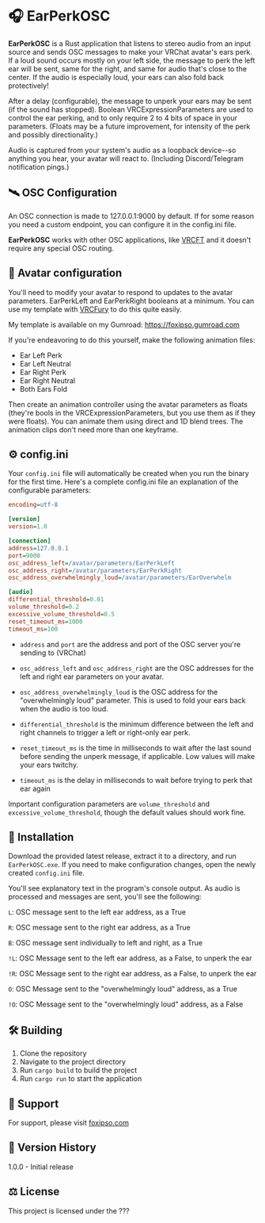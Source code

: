 # 🎧 EarPerkOSC

**EarPerkOSC** is a Rust application that listens to stereo audio from an input source and sends OSC messages to 
make your VRChat avatar's ears perk. If a loud sound occurs mostly on your left side, the message to perk the left ear
will be sent, same for the right, and same for audio that's close to the center. If the audio is especially loud, your ears
can also fold back protectively!

After a delay (configurable), the message to unperk your ears may be sent (if the sound has stopped). Boolean VRCExpressionParameters are used to 
control the ear perking, and to only require 2 to 4 bits of space in your parameters. 
(Floats may be a future improvement, for intensity of the perk and possibly directionality.)

Audio is captured from your system's audio as a loopback device--so anything you hear, your avatar will react to. (Including Discord/Telegram
notification pings.)

## 🛰️ OSC Configuration 

An OSC connection is made to 127.0.0.1:9000 by default. If for some reason you need a custom endpoint, you can configure it in the config.ini file.

**EarPerkOSC** works with other OSC applications, like [VRCFT](https://github.com/benaclejames/VRCFaceTracking) and it doesn't require any special OSC routing.

## 🦊 Avatar configuration

You'll need to modify your avatar to respond to updates to the avatar parameters. EarPerkLeft and EarPerkRight booleans
at a minimum. You can use my template with [VRCFury](https://vrcfury.com/) to do this quite easily.

My template is available on my Gumroad: https://foxipso.gumroad.com

If you're endeavoring to do this yourself, make the following animation files:

* Ear Left Perk
* Ear Left Neutral
* Ear Right Perk
* Ear Right Neutral
* Both Ears Fold

Then create an animation controller using the avatar parameters as floats (they're bools in the VRCExpressionParameters, but you use them as if they were floats).
You can animate them using direct and 1D blend trees. The animation clips don't need more than one keyframe.

## ⚙️ config.ini

Your `config.ini` file will automatically be created when you run the binary for the first time.
Here's a complete config.ini file an explanation of the configurable parameters:

```ini
encoding=utf-8

[version]
version=1.0

[connection]
address=127.0.0.1
port=9000
osc_address_left=/avatar/parameters/EarPerkLeft
osc_address_right=/avatar/parameters/EarPerkRight
osc_address_overwhelmingly_loud=/avatar/parameters/EarOverwhelm

[audio]
differential_threshold=0.01
volume_threshold=0.2
excessive_volume_threshold=0.5
reset_timeout_ms=1000
timeout_ms=100
```

* `address` and `port` are the address and port of the OSC server you're sending to (VRChat)

* `osc_address_left` and `osc_address_right` are the OSC addresses for the left and right ear parameters on your avatar.
* `osc_address_overwhelmingly_loud` is the OSC address for the "overwhelmingly loud" parameter. This is used to fold your ears back when the audio is too loud.
* `differential_threshold` is the minimum difference between the left and right channels to trigger a left or right-only ear perk.
* `reset_timeout_ms` is the time in milliseconds to wait after the last sound before sending the unperk message, if applicable. Low values will make your ears twitchy.
* `timeout_ms` is the delay in milliseconds to wait before trying to perk that ear again

Important configuration parameters are `volume_threshold` and `excessive_volume_threshold`, though the default values should work fine.


## 💾 Installation

Download the provided latest release, extract it to a directory, and run `EarPerkOSC.exe`. If you need to make
configuration changes, open the newly created `config.ini` file. 

You'll see explanatory text in the program's console output. As audio is processed and messages are sent, you'll see the following:

`L`: OSC message sent to the left ear address, as a True 

`R`: OSC message sent to the right ear address, as a True

`B`: OSC message sent individually to left and right, as a True

`!L`: OSC Message sent to the left ear address, as a False, to unperk the ear

`!R`: OSC Message sent to the right ear address, as a False, to unperk the ear

`O`: OSC Message sent to the "overwhelmingly loud" address, as a True

`!O`: OSC Message sent to the "overwhelmingly loud" address, as a False

## 🛠️ Building 

1. Clone the repository
2. Navigate to the project directory
3. Run `cargo build` to build the project
4. Run `cargo run` to start the application

## 🤝 Support

For support, please visit [foxipso.com](http://foxipso.com)

## 📅 Version History 

1.0.0 - Initial release


## ⚖️ License

This project is licensed under the ???
